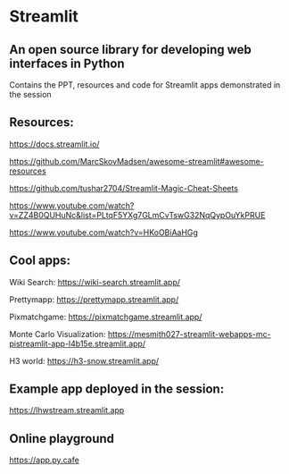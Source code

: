# Streamlit

## An open source library for developing web interfaces in Python 

Contains the PPT, resources and code for Streamlit apps demonstrated in the session

## Resources: 

https://docs.streamlit.io/

https://github.com/MarcSkovMadsen/awesome-streamlit#awesome-resources

https://github.com/tushar2704/Streamlit-Magic-Cheat-Sheets

https://www.youtube.com/watch?v=ZZ4B0QUHuNc&list=PLtqF5YXg7GLmCvTswG32NqQypOuYkPRUE

https://www.youtube.com/watch?v=HKoOBiAaHGg


## Cool apps: 

Wiki Search: https://wiki-search.streamlit.app/

Prettymapp: https://prettymapp.streamlit.app/

Pixmatchgame: https://pixmatchgame.streamlit.app/

Monte Carlo Visualization: https://mesmith027-streamlit-webapps-mc-pistreamlit-app-l4b15e.streamlit.app/

H3 world: https://h3-snow.streamlit.app/

## Example app deployed in the session:

https://lhwstream.streamlit.app 

## Online playground 

https://app.py.cafe





